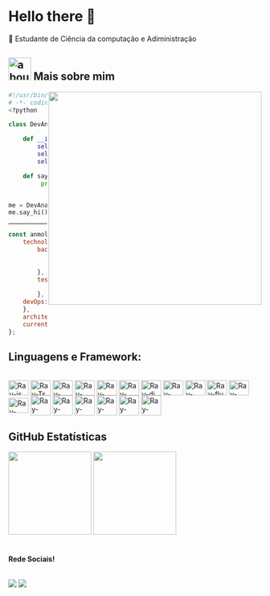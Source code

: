    
# Hello there 👋




🌱 Estudante de Ciência da computação  e Adiministração

## <img width="45" alt="about" src="https://raw.github.com/elizarov/elizarov/master/about.png"> Mais sobre mim

<img align="right" width="424" src="https://camo.githubusercontent.com/c1dcb74cc1c1835b1d716f5051499a2814c683c806b15f04b0eba492863703e9/68747470733a2f2f63646e2e6472696262626c652e636f6d2f75736572732f3733303730332f73637265656e73686f74732f363538313234332f6176656e746f2e676966" />

```python
#!/usr/bin/python
# -*- coding: utf-8 -*-
<?python

class DevAnalista:

    def __init__(self):
        self.name = "Rayelisson Lima"
        self.role = "Dev  Full Stack"
        self.language = ["Python", "Java","Go"]

    def say_hi(self):
         print("Obrigado por passar por aqui.")


me = DevAnalista()
me.say_hi()
```
****  

```javascript
const anmol = {
    technologies: {
        backEnd: {
            framework: ["Node", "Express", "Spring"],
            databases: ["mongo", "PostgreSQL", "sqlite","Sequelize"]
        },
        test: {
            ["Selenium", "Cypress", "Jest"]
        },
    devOps:["AWS", "Docker ", "Git","Github"],  
    },
    architecture: [ "Aplicação Front-end e Back-end", ,"Análise de dados de Negocios"],
    currentFocus: "Ser um Profissional Full Stack"
};
```


## **Linguagens e Framework:**  
 <div style="display: inline-block"><br>
     <img align="center" alt="Ray-js" height="30"  width="40"  src="https://cdn.jsdelivr.net/gh/devicons/devicon/icons/javascript/javascript-original.svg">
     <img align="center" alt="Ray-Ts" height="30"  width="40"  src="https://cdn.jsdelivr.net/gh/devicons/devicon/icons/typescript/typescript-original.svg">
     <img align="center" alt="Ray-dart" height="30"  width="40"  src="https://cdn.jsdelivr.net/gh/devicons/devicon/icons/dart/dart-original.svg" />
     <img  align="center" alt="Ray-react" height="30"  width="40" src="https://cdn.jsdelivr.net/gh/devicons/devicon/icons/react/react-original.svg">
    <img align="center" alt="Ray-redux" height="30"  width="40" src="https://cdn.jsdelivr.net/gh/devicons/devicon/icons/redux/redux-original.svg" />
    <img align="center" alt="Ray-angl" height="30"  width="40"  src="https://cdn.jsdelivr.net/gh/devicons/devicon/icons/angularjs/angularjs-original.svg" />
    <img align="center" alt="Ray-dj" height="30"  width="40" src="https://cdn.jsdelivr.net/gh/devicons/devicon/icons/django/django-plain.svg" />
    <img align="center" alt="Ray-fash" height="30"  width="40" src="https://cdn.jsdelivr.net/gh/devicons/devicon/icons/fastapi/fastapi-original.svg" />
    <img align="center" alt="Ray-flask" height="30"  width="40" src="https://cdn.jsdelivr.net/gh/devicons/devicon/icons/flask/flask-original.svg" />
    <img align="center" alt="Ray-flu" height="30"  width="40"  src="https://cdn.jsdelivr.net/gh/devicons/devicon/icons/flutter/flutter-original.svg" />
    <img align="center" alt="Ray-html" height="30"  width="40"  src="https://cdn.jsdelivr.net/gh/devicons/devicon/icons/html5/html5-original.svg">
     <img align="center" alt="Ray-css" height="30"  width="40"  src="https://cdn.jsdelivr.net/gh/devicons/devicon/icons/css3/css3-original.svg">
     <img align="center" alt="Ray-pandas" height="40"  width="40" src="https://cdn.jsdelivr.net/gh/devicons/devicon/icons/pandas/pandas-original.svg" />
      <img align="center" alt="Ray-mat" height="40"  width="40"  src="https://github.com/Rayelisson/meuperfil2/blob/main/matplotlib-logo-7.png" />
     <img align="center" alt="Ray-sab" height="40"  width="40" src="https://ebaconline.com.br/images/tild3333-3964-4135-b535-363232366236__92159303-30d41100-ed.png"/>
     <img align="center" alt="Ray-graph" height="40"  width="40"  src="https://cdn.jsdelivr.net/gh/devicons/devicon/icons/graphql/graphql-plain.svg" />
     <img align="center" alt="Ray-graph" height="40"  width="40"  src="https://cdn.jsdelivr.net/gh/devicons/devicon/icons/nestjs/nestjs-plain.svg" />
     <img align="center" alt="Ray-kafka" height="40"  width="40"  src="https://cdn.jsdelivr.net/gh/devicons/devicon/icons/apachekafka/apachekafka-original.svg" />
     
     
     
          
     
     
  
 
   
## **GitHub Estatísticas**
    
 <img height="165em" src="https://github-readme-stats.vercel.app/api/top-langs/?username=Rayelisson&theme=dark&layout=compact" />
 <img height="165em" src="https://github-readme-stats.vercel.app/api?username=Rayelisson&theme=dark&show_icons=true" />
 
 <br>
 <br/>

#### Rede Sociais!

<div  style="display: inline-block"> 
 
 <a href="https://www.linkedin.com/in/rayelisson-cec%C3%ADlio-74085162/" target="_blank"><img src="https://img.shields.io/badge/LinkedIn-0077B5?style=for-the-badge&logo=linkedin&logoColor=white" target="_blank"></a>
      <a href="https://www.kaggle.com/rayelissonlima" target="_blank"><img src="https://img.shields.io/badge/Kaggle-20BEFF?style=for-the-badge&logo=Kaggle&logoColor=white" target="_blank"></a>
</div>
 
 

<!--
[twitter]: https://twitter.com/Rayelissom
[youtube]: https://www.youtube.com/user/SEUYOUTUBE/
[instagram]: https://www.instagram.com/rayelisson/?theme=dark
[linkedin]: https://www.linkedin.com/in/rayelisson-cec%C3%ADlio-74085162/
<br>
     <img align="center" alt="Ray-post" height="40"  width="40" src="https://cdn.jsdelivr.net/gh/devicons/devicon/icons/postgresql/postgresql-original.svg" />
     <img align="center" alt="Ray-mgdb" height="40"  width="40" src="https://cdn.jsdelivr.net/gh/devicons/devicon/icons/mongodb/mongodb-original.svg" />

#### Rede Sociais!


🐦 [twitter][twitter] **|** 
📷 [instagram][instagram] **|** 
👔 [linkedin][linkedin]
-->
